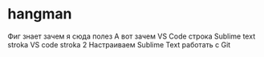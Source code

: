 # hangman
Фиг знает зачем я сюда полез
А вот зачем
VS Code строка
Sublime text stroka
VS code stroka 2
Настраиваем Sublime Text работать с Git